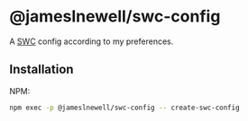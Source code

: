 # @jameslnewell/swc-config

A [SWC](https://swc.rs/) config according to my preferences.

## Installation

NPM:

```bash
npm exec -p @jameslnewell/swc-config -- create-swc-config
```
